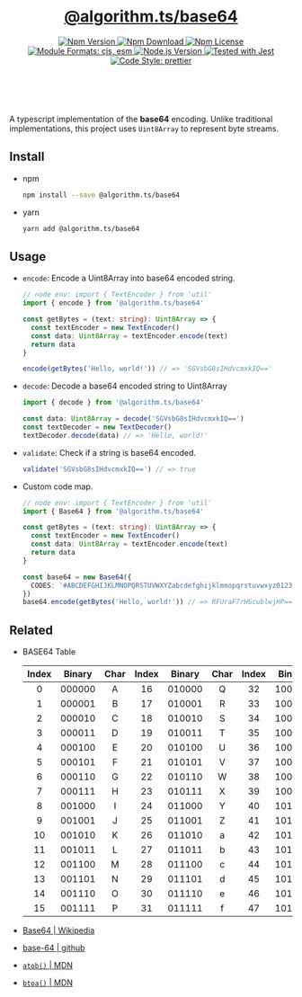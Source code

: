 <header>
  <h1 align="center">
    <a href="https://github.com/guanghechen/algorithm.ts/tree/@algorithm.ts/base64@3.1.1/packages/base64/#readme">@algorithm.ts/base64</a>
  </h1>
  <div align="center">
    <a href="https://www.npmjs.com/package/@algorithm.ts/base64">
      <img
        alt="Npm Version"
        src="https://img.shields.io/npm/v/@algorithm.ts/base64.svg"
      />
    </a>
    <a href="https://www.npmjs.com/package/@algorithm.ts/base64">
      <img
        alt="Npm Download"
        src="https://img.shields.io/npm/dm/@algorithm.ts/base64.svg"
      />
    </a>
    <a href="https://www.npmjs.com/package/@algorithm.ts/base64">
      <img
        alt="Npm License"
        src="https://img.shields.io/npm/l/@algorithm.ts/base64.svg"
      />
    </a>
    <a href="#install">
      <img
        alt="Module Formats: cjs, esm"
        src="https://img.shields.io/badge/module_formats-cjs%2C%20esm-green.svg"
      />
    </a>
    <a href="https://github.com/nodejs/node">
      <img
        alt="Node.js Version"
        src="https://img.shields.io/node/v/@algorithm.ts/base64"
      />
    </a>
    <a href="https://github.com/facebook/jest">
      <img
        alt="Tested with Jest"
        src="https://img.shields.io/badge/tested_with-jest-9c465e.svg"
      />
    </a>
    <a href="https://github.com/prettier/prettier">
      <img
        alt="Code Style: prettier"
        src="https://img.shields.io/badge/code_style-prettier-ff69b4.svg?style=flat-square"
      />
    </a>
  </div>
</header>
<br/>

A typescript implementation of the **base64** encoding. Unlike traditional implementations, this
project uses `Uint8Array` to represent byte streams.

## Install

- npm

  ```bash
  npm install --save @algorithm.ts/base64
  ```

- yarn

  ```bash
  yarn add @algorithm.ts/base64
  ```

## Usage

- `encode`: Encode a Uint8Array into base64 encoded string.

  ```typescript
  // node env: import { TextEncoder } from 'util'
  import { encode } from '@algorithm.ts/base64'

  const getBytes = (text: string): Uint8Array => {
    const textEncoder = new TextEncoder()
    const data: Uint8Array = textEncoder.encode(text)
    return data
  }

  encode(getBytes('Hello, world!')) // => 'SGVsbG8sIHdvcmxkIQ=='
  ```

- `decode`: Decode a base64 encoded string to Uint8Array

  ```typescript
  import { decode } from '@algorithm.ts/base64'

  const data: Uint8Array = decode('SGVsbG8sIHdvcmxkIQ==')
  const textDecoder = new TextDecoder()
  textDecoder.decode(data) // => 'Hello, world!'
  ```

- `validate`: Check if a string is base64 encoded.

  ```typescript
  validate('SGVsbG8sIHdvcmxkIQ==') // => true
  ```

- Custom code map.

  ```typescript
  // node env: import { TextEncoder } from 'util'
  import { Base64 } from '@algorithm.ts/base64'

  const getBytes = (text: string): Uint8Array => {
    const textEncoder = new TextEncoder()
    const data: Uint8Array = textEncoder.encode(text)
    return data
  }

  const base64 = new Base64({
    CODES: '#ABCDEFGHIJKLMNOPQRSTUVWXYZabcdefghijklmnopqrstuvwxyz0123456789+'
  })
  base64.encode(getBytes('Hello, world!')) // => RFUraF7rHGcublwjHP==
  ```

## Related

- BASE64 Table

  | Index | Binary | Char | Index | Binary | Char | Index | Binary | Char | Index | Binary | Char |
  | :---: | :----: | :--: | :---: | :----: | :--: | :---: | :----: | :--: | :---: | :----: | :--- |
  |   0   | 000000 |  A   |  16   | 010000 |  Q   |  32   | 100000 |  g   |  48   | 110000 | w    |
  |   1   | 000001 |  B   |  17   | 010001 |  R   |  33   | 100001 |  h   |  49   | 110001 | x    |
  |   2   | 000010 |  C   |  18   | 010010 |  S   |  34   | 100010 |  i   |  50   | 110010 | y    |
  |   3   | 000011 |  D   |  19   | 010011 |  T   |  35   | 100011 |  j   |  51   | 110011 | z    |
  |   4   | 000100 |  E   |  20   | 010100 |  U   |  36   | 100100 |  k   |  52   | 110100 | 0    |
  |   5   | 000101 |  F   |  21   | 010101 |  V   |  37   | 100101 |  l   |  53   | 110101 | 1    |
  |   6   | 000110 |  G   |  22   | 010110 |  W   |  38   | 100110 |  m   |  54   | 110110 | 2    |
  |   7   | 000111 |  H   |  23   | 010111 |  X   |  39   | 100111 |  n   |  55   | 110111 | 3    |
  |   8   | 001000 |  I   |  24   | 011000 |  Y   |  40   | 101000 |  o   |  56   | 111000 | 4    |
  |   9   | 001001 |  J   |  25   | 011001 |  Z   |  41   | 101001 |  p   |  57   | 111001 | 5    |
  |  10   | 001010 |  K   |  26   | 011010 |  a   |  42   | 101010 |  q   |  58   | 111010 | 6    |
  |  11   | 001011 |  L   |  27   | 011011 |  b   |  43   | 101011 |  r   |  59   | 111011 | 7    |
  |  12   | 001100 |  M   |  28   | 011100 |  c   |  44   | 101100 |  s   |  60   | 111100 | 8    |
  |  13   | 001101 |  N   |  29   | 011101 |  d   |  45   | 101101 |  t   |  61   | 111101 | 9    |
  |  14   | 001110 |  O   |  30   | 011110 |  e   |  46   | 101110 |  u   |  62   | 111110 | +    |
  |  15   | 001111 |  P   |  31   | 011111 |  f   |  47   | 101111 |  v   |  63   | 111111 | /    |

- [Base64 | Wikipedia](https://en.wikipedia.org/wiki/Base64)
- [base-64 | github](https://github.com/mathiasbynens/base64)
- [`atob()` | MDN](https://developer.mozilla.org/en-US/docs/Web/API/atob)
- [`btoa()` | MDN](https://developer.mozilla.org/en-US/docs/Web/API/btoa)

[homepage]:
  https://github.com/guanghechen/algorithm.ts/tree/@algorithm.ts/base64@3.1.1/packages/base64#readme
